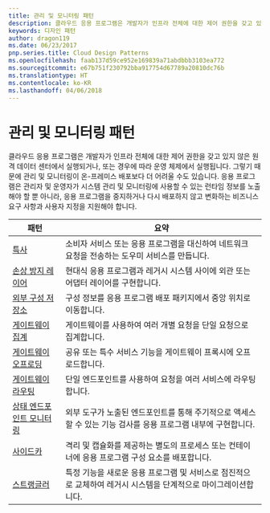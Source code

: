 ```yaml
---
title: 관리 및 모니터링 패턴
description: 클라우드 응용 프로그램은 개발자가 인프라 전체에 대한 제어 권한을 갖고 있지 않은 원격 데이터 센터에서 실행되거나, 또는 경우에 따라 운영 체제에서 실행됩니다. 그렇기 때문에 관리 및 모니터링이 온-프레미스 배포보다 더 어려울 수도 있습니다. 응용 프로그램은 관리자 및 운영자가 시스템 관리 및 모니터링에 사용할 수 있는 런타임 정보를 노출해야 할 뿐 아니라, 응용 프로그램을 중지하거나 다시 배포하지 않고 변화하는 비즈니스 요구 사항과 사용자 지정을 지원해야 합니다.
keywords: 디자인 패턴
author: dragon119
ms.date: 06/23/2017
pnp.series.title: Cloud Design Patterns
ms.openlocfilehash: faab137d59ce952e169839a71abdbbb3103ea772
ms.sourcegitcommit: e67b751f230792bba917754d67789a20810dc76b
ms.translationtype: HT
ms.contentlocale: ko-KR
ms.lasthandoff: 04/06/2018
---
```

# <a name="management-and-monitoring-patterns"></a>관리 및 모니터링 패턴

클라우드 응용 프로그램은 개발자가 인프라 전체에 대한 제어 권한을 갖고 있지 않은 원격 데이터 센터에서 실행되거나, 또는 경우에 따라 운영 체제에서 실행됩니다. 그렇기 때문에 관리 및 모니터링이 온-프레미스 배포보다 더 어려울 수도 있습니다. 응용 프로그램은 관리자 및 운영자가 시스템 관리 및 모니터링에 사용할 수 있는 런타임 정보를 노출해야 할 뿐 아니라, 응용 프로그램을 중지하거나 다시 배포하지 않고 변화하는 비즈니스 요구 사항과 사용자 지정을 지원해야 합니다.


|                              패턴                               |                                                              요약                                                              |
|--------------------------------------------------------------------|-----------------------------------------------------------------------------------------------------------------------------------|
|                   [특사](../ambassador.md)                   |                 소비자 서비스 또는 응용 프로그램을 대신하여 네트워크 요청을 전송하는 도우미 서비스를 만듭니다.                 |
|        [손상 방지 레이어](../anti-corruption-layer.md)        |                       현대식 응용 프로그램과 레거시 시스템 사이에 외관 또는 어댑터 레이어를 구현합니다.                       |
| [외부 구성 저장소](../external-configuration-store.md) |                구성 정보를 응용 프로그램 배포 패키지에서 중앙 위치로 이동합니다.                |
|          [게이트웨이 집계](../gateway-aggregation.md)          |                          게이트웨이를 사용하여 여러 개별 요청을 단일 요청으로 집계합니다.                           |
|           [게이트웨이 오프로딩](../gateway-offloading.md)           |                              공유 또는 특수 서비스 기능을 게이트웨이 프록시에 오프로드합니다.                              |
|              [게이트웨이 라우팅](../gateway-routing.md)              |                                   단일 엔드포인트를 사용하여 요청을 여러 서비스에 라우팅합니다.                                    |
|   [상태 엔드포인트 모니터링](../health-endpoint-monitoring.md)   |   외부 도구가 노출된 엔드포인트를 통해 주기적으로 액세스할 수 있는 기능 검사를 응용 프로그램 내부에 구현합니다.    |
|                      [사이드카](../sidecar.md)                      |         격리 및 캡슐화를 제공하는 별도의 프로세스 또는 컨테이너에 응용 프로그램 구성 요소를 배포합니다.          |
|                    [스트랭글러](../strangler.md)                    | 특정 기능을 새로운 응용 프로그램 및 서비스로 점진적으로 교체하여 레거시 시스템을 단계적으로 마이그레이션합니다. |

